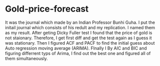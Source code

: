 # Gold-price-forecast
It was the journal which made by an Indian Professor Bunhi Guha.
I put the initail journal which consists of his redult and my replication. I named them as my result. After geting Dicky Fuller test I found that the price of gold is not staionary. Therefore, I get first diff and get the test again as I guess it was stationary. Then I figured ACF and PACF to find the initial guess about Auto regression moving average (ARIMA). FInally I By AIC and BIC and figuring differrent typs of Arima, I find out the best one and figured all of them simultaneously.
